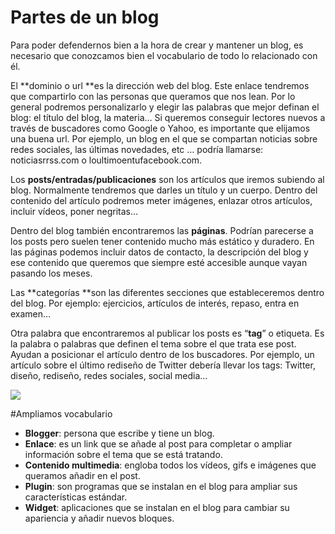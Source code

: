# Partes de un blog
Para poder defendernos bien a la hora de crear y mantener un blog, es necesario que conozcamos bien el vocabulario de todo lo relacionado con él.

El **dominio o url **es la dirección web del blog. Este enlace tendremos que compartirlo con las personas que queramos que nos lean. Por lo general podremos personalizarlo y elegir las palabras que mejor definan el blog: el título del blog, la materia… Si queremos conseguir lectores nuevos a través de buscadores como Google o Yahoo, es importante que elijamos una buena url. Por ejemplo, un blog en el que se compartan noticias sobre redes sociales, las últimas novedades, etc … podría llamarse: noticiasrrss.com o loultimoentufacebook.com.

Los **posts/entradas/publicaciones** son los artículos que iremos subiendo al blog. Normalmente tendremos que darles un título y un cuerpo. Dentro del contenido del artículo podremos meter imágenes, enlazar otros artículos, incluir vídeos, poner negritas…

Dentro del blog también encontraremos las **páginas**. Podrían parecerse a los posts pero suelen tener contenido mucho más estático y duradero. En las páginas podemos incluir datos de contacto, la descripción del blog y ese contenido que queremos que siempre esté accesible aunque vayan pasando los meses.

Las **categorías **son las diferentes secciones que estableceremos dentro del blog. Por ejemplo: ejercicios, artículos de interés, repaso, entra en examen…

Otra palabra que encontraremos al publicar los posts es “**tag**” o etiqueta. Es la palabra o palabras que definen el tema sobre el que trata ese post. Ayudan a posicionar el artículo dentro de los buscadores. Por ejemplo, un artículo sobre el último rediseño de Twitter debería llevar los tags: Twitter, diseño, rediseño, redes sociales, social media…

![](https://catedu.github.io/aprendizaje-colaborativo-con-blog/img/Captura_de_pantalla_2016-04-22_a_las_10.38.54.png)

#Ampliamos vocabulario

* **Blogger**: persona que escribe y tiene un blog.
* **Enlace**: es un link que se añade al post para completar o ampliar información sobre el tema que se está tratando.
* **Contenido multimedia**: engloba todos los vídeos, gifs e imágenes que queramos añadir en el post.
* **Plugin**: son programas que se instalan en el blog para ampliar sus características estándar.
* **Widget**: aplicaciones que se instalan en el blog para cambiar su apariencia y añadir nuevos bloques.